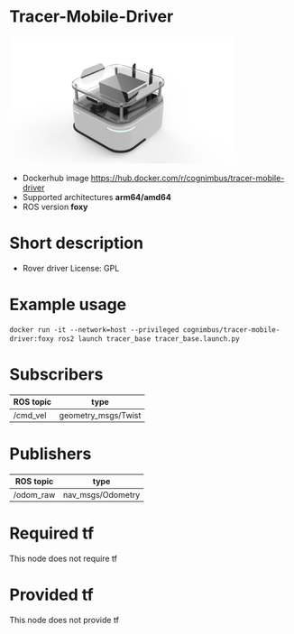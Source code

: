 # Tracer-Mobile-Driver

<img src="./tracer-mobile-driver/tracer-mobile-driver.png" alt="tracer-mobile-driver" width="400"/>

* Dockerhub image https://hub.docker.com/r/cognimbus/tracer-mobile-driver
* Supported architectures <b>arm64/amd64</b>
* ROS version <b>foxy
</b>

# Short description
* Rover driver 
License:  GPL

# Example usage
```
docker run -it --network=host --privileged cognimbus/tracer-mobile-driver:foxy ros2 launch tracer_base tracer_base.launch.py
```

# Subscribers
ROS topic | type
--- | ---
/cmd_vel | geometry_msgs/Twist


# Publishers
ROS topic | type
--- | ---
/odom_raw | nav_msgs/Odometry


# Required tf
This node does not require tf


# Provided tf
This node does not provide tf


